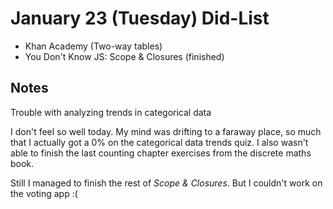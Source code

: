 # January 23 (Tuesday) Did-List

* Khan Academy (Two-way tables)
* You Don't Know JS: Scope & Closures (finished)

## Notes

Trouble with analyzing trends in categorical data

I don't feel so well today. My mind was drifting to a faraway place, so much
that I actually got a 0% on the categorical data trends quiz. I also wasn't able
to finish the last counting chapter exercises from the discrete maths book.

Still I managed to finish the rest of *Scope & Closures*. But I couldn't work on
the voting app :(
